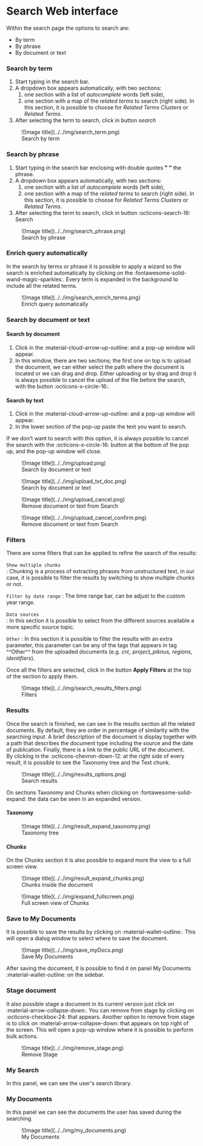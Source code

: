 
# Search Web interface
Within the search page the options to search are:

* By term
* By phrase
* By document or text
    

### Search by term

1. Start typing in the search bar.  
2. A dropdown box appears automatically, with two sections: 
    1. one section with a list of *autocomplete* words (left side), 
    2. one section with a map of the *related terms* to search (right side). In this section, it is possible to choose for *Related Terms Clusters* or *Related Terms*.
3. After selecting the term to search, click in button *search*

<figure markdown>
  ![Image title](../../img/search_term.png)
  <figcaption>Search by term</figcaption>
</figure>

### Search by phrase

1. Start typing in the search bar enclosing with double quotes **" "** the phrase.  
2. A dropdown box appears automatically, with two sections: 
    1. one section with a list of *autocomplete* words (left side), 
    2. one section with a map of the *related terms* to search (right side). In this section, it is possible to choose for *Related Terms Clusters* or *Related Terms*.
3. After selecting the term to search, click in button :octicons-search-16: Search

<figure markdown>
  ![Image title](../../img/search_phrase.png)
  <figcaption>Search by phrase</figcaption>
</figure>

### Enrich query automatically

In the search by terms or phrase it is possible to apply a wizard so the search is enriched automatically by clicking on the :fontawesome-solid-wand-magic-sparkles:.   Every term is expanded in the background to include all the related terms.

<figure markdown>
  ![Image title](../../img/search_enrich_terms.png)
  <figcaption>Enrich query automatically</figcaption>
</figure>

### Search by document or text

#### Search by document
1. Click in the :material-cloud-arrow-up-outline: and a pop-up window will appear.  
2. In this window, there are two sections; the first one on top is to upload the document, we can either select the path where the document is located or we can drag and drop. Either uploading or by drag and drop it is always possible to cancel the upload of the file before the search, with the button :octicons-x-circle-16:.

#### Search by text          
1. Click in the :material-cloud-arrow-up-outline: and a pop-up window will appear.                    
2. In the lower section of the pop-up paste the text you want to search. 

If we don't want to search with this option, it is always possible to cancel the search with the :octicons-x-circle-16: button at the bottom of the pop up, and the pop-up window will close.

<figure markdown>
  ![Image title](../../img/upload.png)
  <figcaption>Search by document or text</figcaption>
</figure>

<figure markdown>
  ![Image title](../../img/upload_txt_doc.png)
  <figcaption>Search by document or text</figcaption>
</figure>

<figure markdown>
  ![Image title](../../img/upload_cancel.png)
  <figcaption>Remove document or text from Search</figcaption>
</figure>

<figure markdown>
  ![Image title](../../img/upload_cancel_confirm.png)
  <figcaption>Remove document or text from Search</figcaption>
</figure>

### Filters         
There are some filters that can be applied to refine the search of the results:

`Show multiple chunks`   
: Chunking is a process of extracting phrases from unstructured text, in our case, it is possible to filter the results by switching to show multiple chunks or not.                
  
`Filter by date range`
: The time range bar, can be adjust to the custom year range.        

`Data sources`        
: In this section it is possible to select from the different sources available a more specific source topic.

<!-- `Taxonomies`                
: From the different taxonomies proposed in this section, it can be possible to select only the results with a specific group of interest. -->

`Other`
: In this section it is possible to filter the results with an extra parameter, this parameter can be any of the tags that appears in tag ^^Other^^ from the uploaded documents (e.g. *crc, project_piknus, regions, identifiers*).

Once all the filters are selected, click in the button **Apply Filters** at the top of the section to apply them.

<figure markdown>
  ![Image title](../../img/search_results_filters.png)
  <figcaption>Filters</figcaption>
</figure>

### Results

Once the search is finished, we can see in the results section all the related documents. By default, they are order in percentage of similarity with the searching input. A brief description of the document is display together with a path that describes the document type including the source and the date of publication.  Finally, there is a link to the public URL of the document.               
By clicking in the :octicons-chevron-down-12: at the right side of every result, it is possible to see the Taxonomy tree and the Text chunk.              

<figure markdown>
  ![Image title](../../img/results_options.png)
  <figcaption>Search results</figcaption>
</figure>

 On sections Taxonomy and Chunks when clicking on :fontawesome-solid-expand: the data can be seen in an expanded version.              

#### Taxonomy

<figure markdown>
  ![Image title](../../img/result_expand_taxonomy.png)
  <figcaption>Taxonomy tree</figcaption>
</figure>

#### Chunks

On the Chunks section it is also possible to expand more the view to a full screen view.
<figure markdown>
  ![Image title](../../img/result_expand_chunks.png)
  <figcaption>Chunks inside the document</figcaption>
</figure>

<figure markdown>
  ![Image title](../../img/expand_fullscreen.png)
  <figcaption>Full screen view of Chunks</figcaption>
</figure>

### Save to My Documents
It is possible to save the results by clicking on :material-wallet-outline:. This will open a dialog window to select where to save the document.

<figure markdown>
  ![Image title](../../img/save_myDocs.png)
  <figcaption>Save My Documents</figcaption>
</figure>

After saving the document, it is possible to find it on panel My Documents :material-wallet-outline: on the sidebar.

### Stage document
It also possible stage a document in its current version just click on :material-arrow-collapse-down:. You can remove from stage by clicking on :octicons-checkbox-24: that appears. Another option to remove from stage is to click on :material-arrow-collapse-down: that appears on top right of the screen. This will open a pop-up window where it is possible to perform bulk actions.

<figure markdown>
  ![Image title](../../img/remove_stage.png)
  <figcaption>Remove Stage</figcaption>
</figure>

### My Search           
In this panel, we can see the user's search library.               

### My Documents         
In this panel we can see the documents the user has saved during the searching.                 

<figure markdown>
  ![Image title](../../img/my_documents.png)
  <figcaption>My Documents</figcaption>
</figure>


